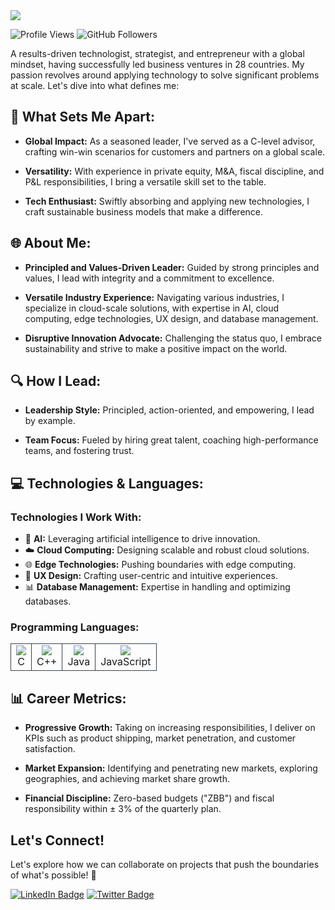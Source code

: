 <img src="https://firebasestorage.googleapis.com/v0/b/blog-application-16fb6.appspot.com/o/Images%2F233159bd-d35e-4dea-9b61-3fe82f1c6bf3?alt=media&token=a31e44dd-d478-4065-be46-3b2fa95b0967">

<br>

![Profile Views](https://komarev.com/ghpvc/?username=vthirumurthy&color=grey)
![GitHub Followers](https://img.shields.io/github/followers/vthirumurthy?style=social)

A results-driven technologist, strategist, and entrepreneur with a global mindset, having successfully led business ventures in 28 countries. My passion revolves around applying technology to solve significant problems at scale. Let's dive into what defines me:

## 🚀 What Sets Me Apart:

- **Global Impact:** As a seasoned leader, I've served as a C-level advisor, crafting win-win scenarios for customers and partners on a global scale.

- **Versatility:** With experience in private equity, M&A, fiscal discipline, and P&L responsibilities, I bring a versatile skill set to the table.

- **Tech Enthusiast:** Swiftly absorbing and applying new technologies, I craft sustainable business models that make a difference.

## 🌐 About Me:

- **Principled and Values-Driven Leader:** Guided by strong principles and values, I lead with integrity and a commitment to excellence.

- **Versatile Industry Experience:** Navigating various industries, I specialize in cloud-scale solutions, with expertise in AI, cloud computing, edge technologies, UX design, and database management.

- **Disruptive Innovation Advocate:** Challenging the status quo, I embrace sustainability and strive to make a positive impact on the world.

## 🔍 How I Lead:

- **Leadership Style:** Principled, action-oriented, and empowering, I lead by example.

- **Team Focus:** Fueled by hiring great talent, coaching high-performance teams, and fostering trust.

## 💻 Technologies & Languages:

### Technologies I Work With:

- 🤖 **AI:** Leveraging artificial intelligence to drive innovation.
- ☁️ **Cloud Computing:** Designing scalable and robust cloud solutions.
- 🌐 **Edge Technologies:** Pushing boundaries with edge computing.
- 🎨 **UX Design:** Crafting user-centric and intuitive experiences.
- 📊 **Database Management:** Expertise in handling and optimizing databases.

### Programming Languages:

<table>
    <tr>
        <td align="center" style="border:1px solid #3A424A">
            <img src="https://img.shields.io/badge/C-%23A8B9CC.svg?style=for-the-badge&logo=c&logoColor=white">
            <br>C
        </td>
        <td align="center" style="border:1px solid #3A424A">
            <img src="https://img.shields.io/badge/C++-%2300599C.svg?style=for-the-badge&logo=c%2B%2B&logoColor=white">
            <br>C++
        </td>
        <td align="center" style="border:1px solid #3A424A">
            <img src="https://img.shields.io/badge/Java-%23ED8B00.svg?style=for-the-badge&logo=java&logoColor=white">
            <br>Java
        </td>
        <td align="center" style="border:1px solid #3A424A">
            <img src="https://img.shields.io/badge/JavaScript-%23F7DF1E.svg?style=for-the-badge&logo=javascript&logoColor=black">
            <br>JavaScript
        </td>
    </tr>
</table>

## 📊 Career Metrics:

- **Progressive Growth:** Taking on increasing responsibilities, I deliver on KPIs such as product shipping, market penetration, and customer satisfaction.

- **Market Expansion:** Identifying and penetrating new markets, exploring geographies, and achieving market share growth.

- **Financial Discipline:** Zero-based budgets ("ZBB") and fiscal responsibility within ± 3% of the quarterly plan.

## Let's Connect!

Let's explore how we can collaborate on projects that push the boundaries of what's possible! 🚀

[![LinkedIn Badge](https://img.shields.io/badge/-MyLinkedIn-blue?style=flat-square&logo=Linkedin&logoColor=white&link=YourLinkedInLink)](https://www.linkedin.com/in/vthirumurthy)
[![Twitter Badge](https://img.shields.io/badge/-MyTwitter-blue?style=flat-square&logo=Twitter&logoColor=white&link=YourTwitterLink)](https://twitter.com/vthirumurthy)

